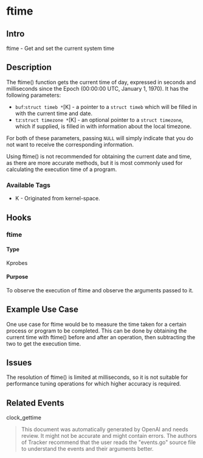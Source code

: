 
# ftime

## Intro
ftime - Get and set the current system time

## Description
The ftime() function gets the current time of day, expressed in seconds and milliseconds since the Epoch (00:00:00 UTC, January 1, 1970). It has the following parameters:

* `buf`:`struct timeb *`[K] - a pointer to a `struct timeb` which will be filled in with the current time and date.
* `tz`:`struct timezone *`[K] - an optional pointer to a `struct timezone`, which if supplied, is filled in with information about the local timezone.

For both of these parameters, passing `NULL` will simply indicate that you do not want to receive the corresponding information.

Using ftime() is not recommended for obtaining the current date and time, as there are more accurate methods, but it is most commonly used for calculating the execution time of a program.

### Available Tags
* K - Originated from kernel-space.

## Hooks
### ftime
#### Type
Kprobes
#### Purpose
To observe the execution of ftime and observe the arguments passed to it.

## Example Use Case
One use case for ftime would be to measure the time taken for a certain process or program to be completed. This can be done by obtaining the current time with ftime() before and after an operation, then subtracting the two to get the execution time.

## Issues
The resolution of ftime() is limited at milliseconds, so it is not suitable for performance tuning operations for which higher accuracy is required.

## Related Events
clock_gettime

> This document was automatically generated by OpenAI and needs review. It might
> not be accurate and might contain errors. The authors of Tracker recommend that
> the user reads the "events.go" source file to understand the events and their
> arguments better.
